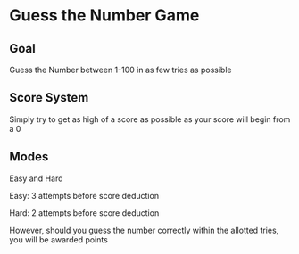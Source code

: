 # Guess the Number Game

## Goal

Guess the Number between 1-100 in as few tries as possible

## Score System

Simply try to get as high of a score as possible as your score will begin from a 0

## Modes

Easy and Hard

Easy: 3 attempts before score deduction

Hard: 2 attempts before score deduction

However, should you guess the number correctly within the allotted tries, you will be awarded points
